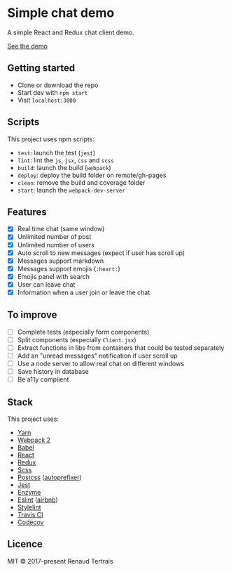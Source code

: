 # Simple chat demo

A simple React and Redux chat client demo. 

[See the demo](https://renaudtertrais.github.io/simple-chat-demo/)

## Getting started

- Clone or download the repo
- Start dev with `npm start`
- Visit `localhost:3000`

## Scripts

This project uses npm scripts:

- `test`: launch the test (`jest`)
- `lint`: lint the `js`, `jsx`, `css` and `scss`
- `build`: launch the build (`webpack`)
- `deploy`: deploy the build folder on remote/gh-pages
- `clean`: remove the build and coverage folder
- `start`: launch the `webpack-dev-server`

## Features

- [x] Real time chat (same window)
- [x] Unlimited number of post
- [x] Unlimited number of users
- [x] Auto scroll to new messages (expect if user has scroll up)
- [x] Messages support markdown
- [x] Messages support emojis (`:heart:`)
- [x] Emojis panel with search
- [x] User can leave chat
- [x] Information when a user join or leave the chat

## To improve

- [ ] Complete tests (especially form components)
- [ ] Split components (especially `Client.jsx`)
- [ ] Extract functions in libs from containers that could be tested separately
- [ ] Add an "unread messages" notification if user scroll up
- [ ] Use a node server to allow real chat on different windows
- [ ] Save history in database
- [ ] Be a11y complient

## Stack

This project uses:

- [Yarn](https://yarnpkg.com/)
- [Webpack 2](https://webpack.js.org/)
- [Babel](https://babeljs.io/)
- [React](https://facebook.github.io/react/)
- [Redux](http://redux.js.org/)
- [Scss](http://sass-lang.com/)
- [Postcss](http://postcss.org/) ([autoprefixer](https://github.com/postcss/autoprefixer))
- [Jest](https://facebook.github.io/jest/)
- [Enzyme](http://airbnb.io/enzyme/)
- [Eslint](http://eslint.org/) ([airbnb](https://www.npmjs.com/package/eslint-config-airbnb))
- [Stylelint](https://stylelint.io/)
- [Travis CI](https://travis-ci.org/)
- [Codecov](https://codecov.io)


## Licence

MIT © 2017-present Renaud Tertrais
